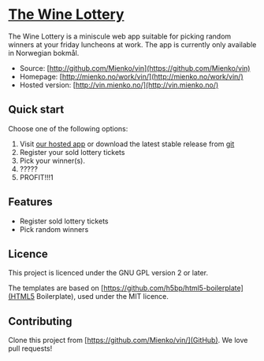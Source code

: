 # [The Wine Lottery](http://vin.mienko.no/)

The Wine Lottery is a miniscule web app suitable for picking random winners at your friday luncheons at work. The app is currently only available in Norwegian bokmål.

* Source: [http://github.com/Mienko/vin](https://github.com/Mienko/vin)
* Homepage: [http://mienko.no/work/vin/](http://mienko.no/work/vin/)
* Hosted version: [http://vin.mienko.no/](http://vin.mienko.no/)


## Quick start

Choose one of the following options:

1. Visit [our hosted app](http://vin.mienko.no/) or download the latest stable release from
   [git](http://github.com/Mienko/vin)
2. Register your sold lottery tickets
3. Pick your winner(s).
4. ?????
5. PROFIT!!!1


## Features

* Register sold lottery tickets
* Pick random winners

## Licence
This project is licenced under the GNU GPL version 2 or later.

The templates are based on [https://github.com/h5bp/html5-boilerplate](HTML5 Boilerplate), used under the MIT licence.

## Contributing

Clone this project from [https://github.com/Mienko/vin/](GitHub). We love pull requests!
